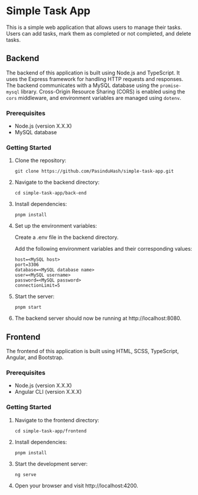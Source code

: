 # Simple Task App

This is a simple web application that allows users to manage their tasks. Users can add tasks, mark them as completed or not completed, and delete tasks.

## Backend

The backend of this application is built using Node.js and TypeScript. It uses the Express framework for handling HTTP requests and responses. The backend communicates with a MySQL database using the `promise-mysql` library. Cross-Origin Resource Sharing (CORS) is enabled using the `cors` middleware, and environment variables are managed using `dotenv`.

### Prerequisites

- Node.js (version X.X.X)
- MySQL database

### Getting Started

1. Clone the repository:

   ```shell
   git clone https://github.com/PasinduHash/simple-task-app.git
   
2. Navigate to the backend directory:

   ```shell
   cd simple-task-app/back-end
3. Install dependencies:

   ```shell
   pnpm install
4. Set up the environment variables:

   Create a .env file in the backend directory.

   Add the following environment variables and their corresponding values:

   ```shell
   host=<MySQL host>
   port=3306
   database=<MySQL database name>
   user=<MySQL username>
   password=<MySQL password>
   connectionLimit=5

5. Start the server:

   ```shell
   pnpm start

6. The backend server should now be running at http://localhost:8080.

## Frontend

The frontend of this application is built using HTML, SCSS, TypeScript, Angular, and Bootstrap.

### Prerequisites

- Node.js (version X.X.X)
- Angular CLI (version X.X.X)

### Getting Started

1. Navigate to the frontend directory:

   ```shell
   cd simple-task-app/frontend
2. Install dependencies:

   ```shell
   pnpm install

3. Start the development server:

   ```shell
   ng serve

4. Open your browser and visit http://localhost:4200.

